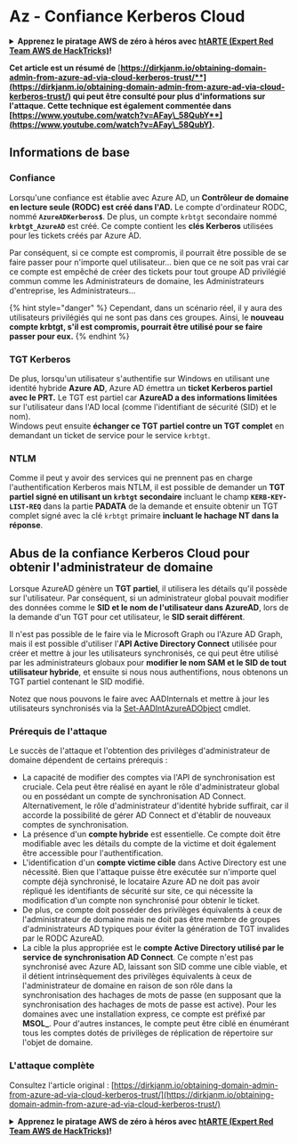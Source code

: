# Az - Confiance Kerberos Cloud

<details>

<summary><strong>Apprenez le piratage AWS de zéro à héros avec</strong> <a href="https://training.hacktricks.xyz/courses/arte"><strong>htARTE (Expert Red Team AWS de HackTricks)</strong></a><strong>!</strong></summary>

Autres façons de soutenir HackTricks :

* Si vous souhaitez voir votre **entreprise annoncée dans HackTricks** ou **télécharger HackTricks en PDF**, consultez les [**PLANS D'ABONNEMENT**](https://github.com/sponsors/carlospolop) !
* Obtenez le [**swag officiel PEASS & HackTricks**](https://peass.creator-spring.com)
* Découvrez [**La famille PEASS**](https://opensea.io/collection/the-peass-family), notre collection exclusive de [**NFT**](https://opensea.io/collection/the-peass-family)
* **Rejoignez le** 💬 [**groupe Discord**](https://discord.gg/hRep4RUj7f) ou le [**groupe Telegram**](https://t.me/peass) ou **suivez-nous** sur **Twitter** 🐦 [**@hacktricks_live**](https://twitter.com/hacktricks_live)**.**
* **Partagez vos astuces de piratage en soumettant des PR aux** [**HackTricks**](https://github.com/carlospolop/hacktricks) et [**HackTricks Cloud**](https://github.com/carlospolop/hacktricks-cloud) dépôts GitHub.

</details>

**Cet article est un résumé de** [**https://dirkjanm.io/obtaining-domain-admin-from-azure-ad-via-cloud-kerberos-trust/**](https://dirkjanm.io/obtaining-domain-admin-from-azure-ad-via-cloud-kerberos-trust/) **qui peut être consulté pour plus d'informations sur l'attaque. Cette technique est également commentée dans** [**https://www.youtube.com/watch?v=AFay\_58QubY**](https://www.youtube.com/watch?v=AFay\_58QubY)**.**

## Informations de base

### Confiance

Lorsqu'une confiance est établie avec Azure AD, un **Contrôleur de domaine en lecture seule (RODC) est créé dans l'AD.** Le compte d'ordinateur RODC, nommé **`AzureADKerberos$`**. De plus, un compte `krbtgt` secondaire nommé **`krbtgt_AzureAD`** est créé. Ce compte contient les **clés Kerberos** utilisées pour les tickets créés par Azure AD.

Par conséquent, si ce compte est compromis, il pourrait être possible de se faire passer pour n'importe quel utilisateur... bien que ce ne soit pas vrai car ce compte est empêché de créer des tickets pour tout groupe AD privilégié commun comme les Administrateurs de domaine, les Administrateurs d'entreprise, les Administrateurs...

{% hint style="danger" %}
Cependant, dans un scénario réel, il y aura des utilisateurs privilégiés qui ne sont pas dans ces groupes. Ainsi, le **nouveau compte krbtgt, s'il est compromis, pourrait être utilisé pour se faire passer pour eux.**
{% endhint %}

### TGT Kerberos

De plus, lorsqu'un utilisateur s'authentifie sur Windows en utilisant une identité hybride **Azure AD**, Azure AD émettra un **ticket Kerberos partiel avec le PRT.** Le TGT est partiel car **AzureAD a des informations limitées** sur l'utilisateur dans l'AD local (comme l'identifiant de sécurité (SID) et le nom).\
Windows peut ensuite **échanger ce TGT partiel contre un TGT complet** en demandant un ticket de service pour le service `krbtgt`.&#x20;

### NTLM

Comme il peut y avoir des services qui ne prennent pas en charge l'authentification Kerberos mais NTLM, il est possible de demander un **TGT partiel signé en utilisant un `krbtgt` secondaire** incluant le champ **`KERB-KEY-LIST-REQ`** dans la partie **PADATA** de la demande et ensuite obtenir un TGT complet signé avec la clé `krbtgt` primaire **incluant le hachage NT dans la réponse**.

## Abus de la confiance Kerberos Cloud pour obtenir l'administrateur de domaine <a href="#abusing-cloud-kerberos-trust-to-obtain-domain-admin" id="abusing-cloud-kerberos-trust-to-obtain-domain-admin"></a>

Lorsque AzureAD génère un **TGT partiel**, il utilisera les détails qu'il possède sur l'utilisateur. Par conséquent, si un administrateur global pouvait modifier des données comme le **SID et le nom de l'utilisateur dans AzureAD**, lors de la demande d'un TGT pour cet utilisateur, le **SID serait différent**.

Il n'est pas possible de le faire via le Microsoft Graph ou l'Azure AD Graph, mais il est possible d'utiliser l'**API Active Directory Connect** utilisée pour créer et mettre à jour les utilisateurs synchronisés, ce qui peut être utilisé par les administrateurs globaux pour **modifier le nom SAM et le SID de tout utilisateur hybride**, et ensuite si nous nous authentifions, nous obtenons un TGT partiel contenant le SID modifié.

Notez que nous pouvons le faire avec AADInternals et mettre à jour les utilisateurs synchronisés via la [Set-AADIntAzureADObject](https://aadinternals.com/aadinternals/#set-aadintazureadobject-a) cmdlet.

### Prérequis de l'attaque <a href="#attack-prerequisites" id="attack-prerequisites"></a>

Le succès de l'attaque et l'obtention des privilèges d'administrateur de domaine dépendent de certains prérequis :

* La capacité de modifier des comptes via l'API de synchronisation est cruciale. Cela peut être réalisé en ayant le rôle d'administrateur global ou en possédant un compte de synchronisation AD Connect. Alternativement, le rôle d'administrateur d'identité hybride suffirait, car il accorde la possibilité de gérer AD Connect et d'établir de nouveaux comptes de synchronisation.
* La présence d'un **compte hybride** est essentielle. Ce compte doit être modifiable avec les détails du compte de la victime et doit également être accessible pour l'authentification.
* L'identification d'un **compte victime cible** dans Active Directory est une nécessité. Bien que l'attaque puisse être exécutée sur n'importe quel compte déjà synchronisé, le locataire Azure AD ne doit pas avoir répliqué les identifiants de sécurité sur site, ce qui nécessite la modification d'un compte non synchronisé pour obtenir le ticket.
* De plus, ce compte doit posséder des privilèges équivalents à ceux de l'administrateur de domaine mais ne doit pas être membre de groupes d'administrateurs AD typiques pour éviter la génération de TGT invalides par le RODC AzureAD.
* La cible la plus appropriée est le **compte Active Directory utilisé par le service de synchronisation AD Connect**. Ce compte n'est pas synchronisé avec Azure AD, laissant son SID comme une cible viable, et il détient intrinsèquement des privilèges équivalents à ceux de l'administrateur de domaine en raison de son rôle dans la synchronisation des hachages de mots de passe (en supposant que la synchronisation des hachages de mots de passe est active). Pour les domaines avec une installation express, ce compte est préfixé par **MSOL\_**. Pour d'autres instances, le compte peut être ciblé en énumérant tous les comptes dotés de privilèges de réplication de répertoire sur l'objet de domaine.

### L'attaque complète <a href="#the-full-attack" id="the-full-attack"></a>

Consultez l'article original : [https://dirkjanm.io/obtaining-domain-admin-from-azure-ad-via-cloud-kerberos-trust/](https://dirkjanm.io/obtaining-domain-admin-from-azure-ad-via-cloud-kerberos-trust/)

<details>

<summary><strong>Apprenez le piratage AWS de zéro à héros avec</strong> <a href="https://training.hacktricks.xyz/courses/arte"><strong>htARTE (Expert Red Team AWS de HackTricks)</strong></a><strong>!</strong></summary>

Autres façons de soutenir HackTricks :

* Si vous souhaitez voir votre **entreprise annoncée dans HackTricks** ou **télécharger HackTricks en PDF**, consultez les [**PLANS D'ABONNEMENT**](https://github.com/sponsors/carlospolop) !
* Obtenez le [**swag officiel PEASS & HackTricks**](https://peass.creator-spring.com)
* Découvrez [**La famille PEASS**](https://opensea.io/collection/the-peass-family), notre collection exclusive de [**NFT**](https://opensea.io/collection/the-peass-family)
* **Rejoignez le** 💬 [**groupe Discord**](https://discord.gg/hRep4RUj7f) ou le [**groupe Telegram**](https://t.me/peass) ou **suivez-nous** sur **Twitter** 🐦 [**@hacktricks_live**](https://twitter.com/hacktricks_live)**.**
* **Partagez vos astuces de piratage en soumettant des PR aux** [**HackTricks**](https://github.com/carlospolop/hacktricks) et [**HackTricks Cloud**](https://github.com/carlospolop/hacktricks-cloud) dépôts GitHub.

</details>
